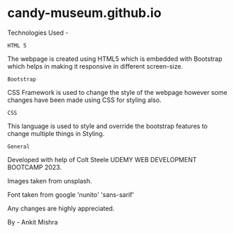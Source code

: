 # candy-museum.github.io

Technologies Used -

    HTML 5 
The webpage is created using HTML5 which is embedded with Bootstrap which helps in making it responsive in different screen-size.

    Bootstrap 
CSS Framework is used to change the style of the webpage however some changes have been made using CSS for styling also.

    CSS
This language is used to style and override the bootstrap features to change multiple things in Styling.

    General
Developed with help of Colt Steele UDEMY WEB DEVELOPMENT BOOTCAMP 2023.

Images taken from unsplash. 

Font taken from google 'nunito' 'sans-sarif'

Any changes are highly appreciated.

By - Ankit Mishra